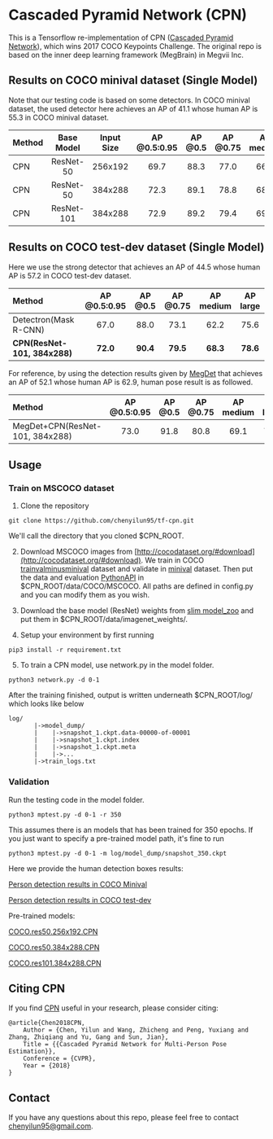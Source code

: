 # Cascaded Pyramid Network (CPN)

This is a Tensorflow re-implementation of CPN ([Cascaded Pyramid Network](https://arxiv.org/abs/1711.07319)), which wins 2017 COCO Keypoints Challenge. The original repo is based on the inner deep learning framework (MegBrain) in Megvii Inc.

## Results on COCO minival dataset (Single Model)
Note that our testing code is based on some detectors. In COCO minival dataset, the used detector here achieves an AP of 41.1 whose human AP is 55.3 in COCO minival dataset.
<center>

| Method | Base Model | Input Size | AP @0.5:0.95 | AP @0.5 | AP @0.75 | AP medium | AP large |
|:-------|:--------:|:-----:|:-------:|:-------:|:-------:|:-------:|:-------:|
| CPN | ResNet-50 | 256x192 | 69.7 | 88.3 | 77.0 | 66.2 | 76.1 |
| CPN | ResNet-50 | 384x288 | 72.3 | 89.1 | 78.8 | 68.4 | 79.1 |
| CPN | ResNet-101 | 384x288 | 72.9 | 89.2 | 79.4 | 69.1 | 79.9 | 

</center>

## Results on COCO test-dev dataset (Single Model)
Here we use the strong detector that achieves an AP of 44.5 whose human AP is 57.2 in COCO test-dev dataset.

<center>

| Method | AP @0.5:0.95 | AP @0.5 | AP @0.75 | AP medium | AP large |
|:-------|:-------:|:-------:|:-------:|:-------:|:-------:|
| Detectron(Mask R-CNN) | 67.0 | 88.0 | 73.1 | 62.2 | 75.6 |
| **CPN(ResNet-101, 384x288)** | **72.0** | **90.4** | **79.5** | **68.3** | **78.6** |

</center>

For reference, by using the detection results given by [MegDet](https://arxiv.org/abs/1711.07240) that achieves an AP of 52.1 whose human AP is 62.9, human pose result is as followed.

<center>

| Method | AP @0.5:0.95 | AP @0.5 | AP @0.75 | AP medium | AP large |
|:-------|:-------:|:-------:|:-------:|:-------:|:-------:|
| MegDet+CPN(ResNet-101, 384x288) | 73.0 | 91.8 | 80.8 | 69.1 | 78.7 |

</center>

## Usage

### Train on MSCOCO dataset
1. Clone the repository
```
git clone https://github.com/chenyilun95/tf-cpn.git
```
We'll call the directory that you cloned $CPN_ROOT.

2. Download MSCOCO images from [http://cocodataset.org/#download](http://cocodataset.org/#download). We train in COCO [trainvalminusminival](https://drive.google.com/drive/folders/15loPFQCMQnJqLK1viSMeIwTFT-KbNzdG?usp=sharing) dataset and validate in [minival](https://drive.google.com/drive/folders/15loPFQCMQnJqLK1viSMeIwTFT-KbNzdG?usp=sharing) dataset. Then put the data and evaluation [PythonAPI](https://github.com/cocodataset/cocoapi/tree/master/PythonAPI) in $CPN_ROOT/data/COCO/MSCOCO. All paths are defined in config.py and you can modify them as you wish.

3. Download the base model (ResNet) weights from [slim model_zoo](https://github.com/tensorflow/models/tree/master/research/slim) and put them in $CPN_ROOT/data/imagenet_weights/. 

4. Setup your environment by first running
```
pip3 install -r requirement.txt
```

5. To train a CPN model, use network.py in the model folder.
```
python3 network.py -d 0-1
```
After the training finished, output is written underneath $CPN_ROOT/log/ which looks like below
```
log/
       |->model_dump/
       |    |->snapshot_1.ckpt.data-00000-of-00001
       |    |->snapshot_1.ckpt.index
       |    |->snapshot_1.ckpt.meta
       |    |->...
       |->train_logs.txt
```

### Validation
Run the testing code in the model folder. 
```
python3 mptest.py -d 0-1 -r 350
```
This assumes there is an models that has been trained for 350 epochs. If you just want to specify a pre-trained model path, it's fine to run
```
python3 mptest.py -d 0-1 -m log/model_dump/snapshot_350.ckpt
```

Here we provide the human detection boxes results:

[Person detection results in COCO Minival](https://drive.google.com/drive/folders/1BllF9--dN9uV3FRROcmuIbwNCcn7cCP0?usp=sharing)

[Person detection results in COCO test-dev](https://drive.google.com/open?id=1RNnWuLjLuqzemYzOjuoihQvLrBdwiVnu)

Pre-trained models:

[COCO.res50.256x192.CPN](https://drive.google.com/drive/folders/16hoq9KBVtR_zpJ1xUKweB-tbjFrao4sL?usp=sharing)

[COCO.res50.384x288.CPN](https://drive.google.com/drive/folders/1wP2agjJkDaBLl_1UcTmlmyl2Vw3CKlJa?usp=sharing)

[COCO.res101.384x288.CPN](https://drive.google.com/drive/folders/1X0kcPG1KSn3aeWm9fvqVMziGK3XIvJv9?usp=sharing)

## Citing CPN
If you find [CPN](https://arxiv.org/abs/1711.07319) useful in your research, please consider citing:

    @article{Chen2018CPN,
        Author = {Chen, Yilun and Wang, Zhicheng and Peng, Yuxiang and Zhang, Zhiqiang and Yu, Gang and Sun, Jian},
        Title = {{Cascaded Pyramid Network for Multi-Person Pose Estimation}},
        Conference = {CVPR},
        Year = {2018}
    }

## Contact
If you have any questions about this repo, please feel free to contact chenyilun95@gmail.com.
